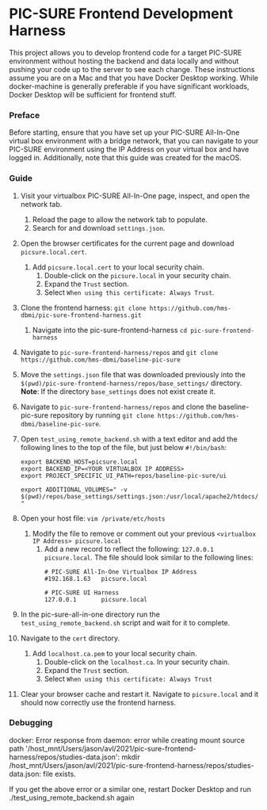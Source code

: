 PIC-SURE Frontend Development Harness
=====================================

This project allows you to develop frontend code for a target PIC-SURE environment without 
hosting the backend and data locally and without pushing your code up to the server to see
each change. These instructions assume you are on a Mac and that you have Docker Desktop
working. While docker-machine is generally preferable if you have significant workloads,
Docker Desktop will be sufficient for frontend stuff.

### Preface
Before starting, ensure that you have set up your PIC-SURE All-In-One virtual box environment with a bridge network, 
that you can navigate to your PIC-SURE environment using the IP Address on your virtual box and have logged in. 
Additionally, note that this guide was created for the macOS.

### Guide
1. Visit your virtualbox PIC-SURE All-In-One page, inspect, and open the network tab.
    1. Reload the page to allow the network tab to populate.
    2. Search for and download `settings.json`.
2. Open the browser certificates for the current page and download `picsure.local.cert`.
    1. Add `picsure.local.cert` to your local security chain.
        1. Double-click on the `picsure.local` in your security chain.
        2. Expand the `Trust` section.
        3. Select  `When using this certificate: Always Trust`.
3. Clone the frontend harness: `git clone https://github.com/hms-dbmi/pic-sure-frontend-harness.git` 
   1. Navigate into the pic-sure-frontend-harness `cd pic-sure-frontend-harness`

4. Navigate to `pic-sure-frontend-harness/repos` and `git clone https://github.com/hms-dbmi/baseline-pic-sure`

5. Move the `settings.json` file that was downloaded previously into the `$(pwd)/pic-sure-frontend-harness/repos/base_settings/` directory. <b>Note</b>: If the directory `base_settings` does not exist create it.

6. Navigate to `pic-sure-frontend-harness/repos` and clone the baseline-pic-sure repository by running `git clone https://github.com/hms-dbmi/baseline-pic-sure`.

7. Open `test_using_remote_backend.sh` with a text editor and add the following lines to the top of the file, but just below `#!/bin/bash`:
    ```
    export BACKEND_HOST=picsure.local
    export BACKEND_IP=<YOUR VIRTUALBOX IP ADDRESS>
    export PROJECT_SPECIFIC_UI_PATH=repos/baseline-pic-sure/ui  
    
    export ADDITIONAL_VOLUMES=" -v $(pwd)/repos/base_settings/settings.json:/usr/local/apache2/htdocs/picsureui/settings/settings.json "
    ```
   
8. Open your host file: `vim /private/etc/hosts`
    1. Modify the file to remove or comment out your previous
       `<virtualbox IP Address> picsure.local`
       1. Add a new record to reflect the following: `127.0.0.1 picsure.local`. The file should look similar to the following lines:
           ```
           # PIC-SURE All-In-One Virtualbox IP Address
           #192.168.1.63   picsure.local
        
           # PIC-SURE UI Harness
           127.0.0.1       picsure.local
           ```

9. In the pic-sure-all-in-one directory run the `test_using_remote_backend.sh` script and wait for it to complete.

10. Navigate to the `cert` directory.
     1. Add `localhost.ca.pem` to your local security chain.
         1. Double-click on the `localhost.ca`. In your security chain.
         2. Expand the `Trust` section.
         3. Select  `When using this certificate: Always Trust`
       
11. Clear your browser cache and restart it. Navigate to `picsure.local` and it should now correctly use the frontend harness.

### Debugging

docker: Error response from daemon: error while creating mount source path '/host_mnt/Users/jason/avl/2021/pic-sure-frontend-harness/repos/studies-data.json': mkdir /host_mnt/Users/jason/avl/2021/pic-sure-frontend-harness/repos/studies-data.json: file exists.

If you get the above error or a similar one, restart Docker Desktop and run ./test_using_remote_backend.sh again
